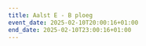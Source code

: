 ```yaml
---
title: Aalst E - B ploeg
event_date: 2025-02-10T20:00:16+01:00
end_date: 2025-02-10T23:00:16+01:00
---
```

